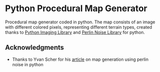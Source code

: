 # Python Procedural Map Generator

Procedural map generator coded in python. The map consists of an image with different colored pixels, representing different terrain types, created thanks to [Python Imaging Library](https://python-pillow.org/) and [Perlin Noise Library](https://pypi.org/project/noise/) for python.

## Acknowledgments

 - Thanks to Yvan Scher for his [article](https://medium.com/@yvanscher/playing-with-perlin-noise-generating-realistic-archipelagos-b59f004d8401) on map generation using perlin noise in python
